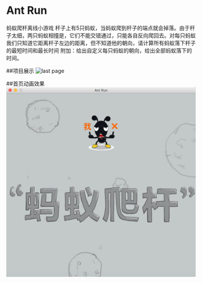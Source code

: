 # Ant Run

蚂蚁爬杆离线小游戏
杆子上有5只蚂蚁，当蚂蚁爬到杆子的端点就会掉落。由于杆子太细，两只蚂蚁相撞是，它们不能交错通过，只能各自反向爬回去。对每只蚂蚁我们只知道它距离杆子左边的距离，但不知道他的朝向，请计算所有蚂蚁落下杆子的最短时间和最长时间
附加：给出自定义每只蚂蚁的朝向，给出全部蚂蚁落下的时间。

##项目展示
![last page](https://github.com/Ather1995/ant_run/blob/master/eclipse-workspace2/Ant_run_project/blob/ant_run.gif?raw=true)

##首页动画效果
![last page](https://github.com/Ather1995/ant_run/blob/master/eclipse-workspace2/Ant_run_project/blob/ani.png?raw=true)
